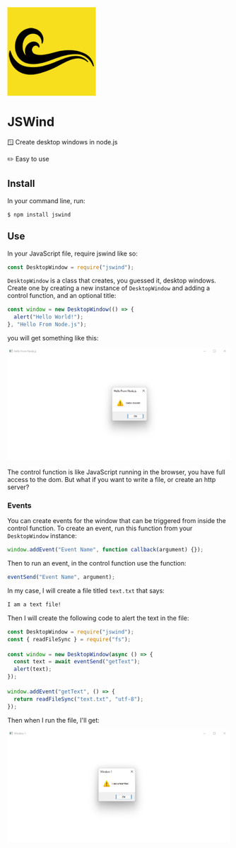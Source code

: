 <img src="assets/jswind.png" width="200"/>

# JSWind

🪟 Create desktop windows in node.js

✏️ Easy to use

## Install

In your command line, run:

```terminal
$ npm install jswind
```

## Use

In your JavaScript file, require jswind like so:

```js
const DesktopWindow = require("jswind");
```

`DesktopWindow` is a class that creates, you guessed it, desktop windows. Create one by creating a new instance of `DesktopWindow` and adding a control function, and an optional title:

```js
const window = new DesktopWindow(() => {
  alert("Hello World!");
}, "Hello From Node.js");
```

you will get something like this:

<img src="assets/example1.png" />

The control function is like JavaScript running in the browser, you have full access to the dom. But what if you want to write a file, or create an http server?

### Events

You can create events for the window that can be triggered from inside the control function. To create an event, run this function from your `DesktopWindow` instance:

```js
window.addEvent("Event Name", function callback(argument) {});
```

Then to run an event, in the control function use the function:

```js
eventSend("Event Name", argument);
```

In my case, I will create a file titled `text.txt` that says:

```txt
I am a text file!
```

Then I will create the following code to alert the text in the file:

```js
const DesktopWindow = require("jswind");
const { readFileSync } = require("fs");

const window = new DesktopWindow(async () => {
  const text = await eventSend("getText");
  alert(text);
});

window.addEvent("getText", () => {
  return readFileSync("text.txt", "utf-8");
});
```

Then when I run the file, I'll get:

<img src="assets/example2.png" />

